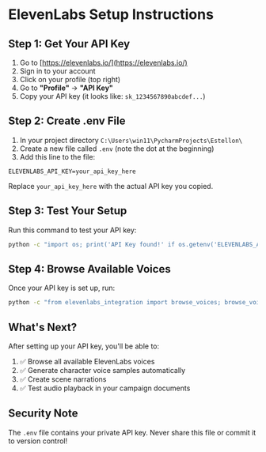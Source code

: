 # ElevenLabs Setup Instructions

## Step 1: Get Your API Key

1. Go to [https://elevenlabs.io/](https://elevenlabs.io/)
2. Sign in to your account
3. Click on your profile (top right)
4. Go to **"Profile"** → **"API Key"**
5. Copy your API key (it looks like: `sk_1234567890abcdef...`)

## Step 2: Create .env File

1. In your project directory `C:\Users\win11\PycharmProjects\Estellon\`
2. Create a new file called `.env` (note the dot at the beginning)
3. Add this line to the file:

```
ELEVENLABS_API_KEY=your_api_key_here
```

Replace `your_api_key_here` with the actual API key you copied.

## Step 3: Test Your Setup

Run this command to test your API key:

```bash
python -c "import os; print('API Key found!' if os.getenv('ELEVENLABS_API_KEY') else 'No API key found')"
```

## Step 4: Browse Available Voices

Once your API key is set up, run:

```bash
python -c "from elevenlabs_integration import browse_voices; browse_voices()"
```

## What's Next?

After setting up your API key, you'll be able to:

1. ✅ Browse all available ElevenLabs voices
2. ✅ Generate character voice samples automatically  
3. ✅ Create scene narrations
4. ✅ Test audio playback in your campaign documents

## Security Note

The `.env` file contains your private API key. Never share this file or commit it to version control!